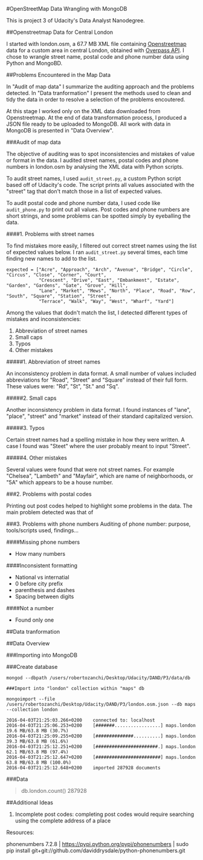 #OpenStreetMap Data Wrangling with MongoDB

This is project 3 of Udacity's Data Analyst Nanodegree.

##Openstreetmap Data for Central London

I started with london.osm, a 67.7 MB XML file containing [Openstreetmap](https://www.openstreetmap.org) data for a custom area in central London, obtained with [Overpass API](http://overpass-api.de/query_form.html). I chose to wrangle street name, postal code and phone number data using Python and MongoBD.

##Problems Encountered in the Map Data

In "Audit of map data" I summarize the auditing approach and the problems detected. In "Data tranformation" I present the methods used to clean and tidy the data in order to resolve a selection of the problems encoutered.

At this stage I worked only on the XML data downloaded from Openstreetmap. At the end of data transformation process, I produced a JSON file ready to be uploaded to MongoDB. All work with data in MongoDB is presented in "Data Overview".

###Audit of map data

The objective of auditing was to spot inconsistencies and mistakes of value or format in the data. I audited street names, postal codes and phone numbers in london.osm by analysing the XML data with Python scripts. 

To audit street names, I used ```audit_street.py```, a custom Python script based off of Udacity's code. The script prints all values associated with the "street" tag that don't match those in a list of expected values.

To audit postal code and phone number data, I used code like ```audit_phone.py``` to print out all values. Post codes and phone numbers are short strings, and some problems can be spotted simply by eyeballing the data.

####1. Problems with street names

To find mistakes more easily, I filtered out correct street names using the list of expected values below. I ran ```audit_street.py``` several times, each time finding new names to add to the list.

```
expected = ["Acre", "Approach", "Arch", "Avenue", "Bridge", "Circle", "Circus", "Close", "Corner", "Court",
            "Crescent", "Drive", "East", "Embankment", "Estate", "Garden", "Gardens", "Gate", "Grove", "Hill",
            "Lane", "Market", "Mews", "North", "Place", "Road", "Row", "South", "Square", "Station", "Street",
            "Terrace", "Walk", "Way", "West", "Wharf", "Yard"]
```

Among the values that dodn't match the list, I detected different types of mistakes and inconsistencies:

1. Abbreviation of street names
2. Small caps
3. Typos
4. Other mistakes

#####1. Abbreviation of street names

An inconsistency problem in data format. A small number of values included abbreviations for "Road", "Street" and "Square" instead of their full form. These values were: "Rd", "St", "St." and "Sq".

#####2. Small caps

Another inconsistency problem in data format. I found instances of "lane", "place", "street" and "market" instead of their standard capitalized version.

#####3. Typos

Certain street names had a spelling mistake in how they were written. A case I found was "Steet" where the user probably meant to input "Street".

#####4. Other mistakes

Several values were found that were not street names. For example "Chelsea", "Lambeth" and "Mayfair", which are name of neighborhoods, or "5A" which appears to be a house number.

###2. Problems with postal codes

Printing out post codes helped to highlight some problems in the data. The main problem detected was that of 

###3. Problems with phone numbers
Auditing of phone number: purpose, tools/scripts used, findings...

####Missing phone numbers
- How many numbers

####Inconsistent formatting 
- National vs internatial
- 0 before city prefix
- parenthesis and dashes
- Spacing between digits

####Not a number
- Found only one

##Data tranformation


##Data Overview

###Importing into MongoDB

###Create database
```
mongod --dbpath /users/robertozanchi/Desktop/Udacity/DAND/P3/data/db
```

```
###Import into "london" collection within "maps" db
```
```
mongoimport --file /users/robertozanchi/Desktop/Udacity/DAND/P3/london.osm.json --db maps --collection london
```

```
2016-04-03T21:25:03.266+0200	connected to: localhost
2016-04-03T21:25:06.253+0200	[#######.................] maps.london	19.6 MB/63.8 MB (30.7%)
2016-04-03T21:25:09.255+0200	[##############..........] maps.london	39.3 MB/63.8 MB (61.6%)
2016-04-03T21:25:12.251+0200	[#######################.] maps.london	62.1 MB/63.8 MB (97.4%)
2016-04-03T21:25:12.647+0200	[########################] maps.london	63.8 MB/63.8 MB (100.0%)
2016-04-03T21:25:12.648+0200	imported 287928 documents
```

###Data

> db.london.count()
287928


##Additional Ideas

1. Incomplete post codes: completing post codes would require searching using the complete address of a place

Resources:

phonenumbers 7.2.8 | https://pypi.python.org/pypi/phonenumbers | 
sudo pip install git+git://github.com/daviddrysdale/python-phonenumbers.git
